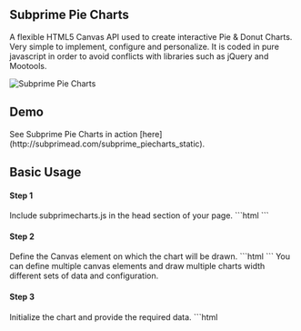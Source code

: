 <h2>Subprime Pie Charts</h2>
A flexible HTML5 Canvas API used to create interactive Pie & Donut Charts. Very simple to implement, configure and personalize. It is coded in pure javascript in order to avoid conflicts with libraries such as jQuery and Mootools.

![Subprime Pie Charts](http://imageshack.com/a/img197/6740/6k3q.png)
<h2>Demo</h2>
See Subprime Pie Charts in action [here](http://subprimead.com/subprime_piecharts_static).
<h2>Basic Usage</h2>
<h4>Step 1</h4>
Include subprimecharts.js in the head section of your page.
```html
<!DOCTYPE HTML>
<html>
        <head>
        	<meta charset="utf-8">
        	<title></title>
        	<script src="path/to/my/js/folder/subprimecharts.js"></script>
        </head>
        <body>
        </body>
</html>  
```
<h4>Step 2</h4>
Define the Canvas element on which the chart will be drawn.
```html
<!DOCTYPE HTML>
<html>
<head>
	<meta charset="utf-8">
	<title></title>
	<script src="path/to/my/js/folder/subprimecharts.js"></script>
</head>
<body>
	<canvas id="myChart"></canvas>
</body>
</html> 
```
You can define multiple canvas elements and draw multiple charts width different sets of data and configuration.
<h4>Step 3</h4>
Initialize the chart and provide the required data.
```html
<!DOCTYPE HTML>
<html>
<head>
	<meta charset="utf-8">
	<title></title>
	<script src="path/to/my/js/folder/subprimecharts.js"></script>
</head>
<body>
	<canvas id="myChart"></canvas>
	<script>
		var myChart = new canvasPieChart();

		// Initialize the chart(container id,width,height).
		// if null values are passed for the width and/or height the parent element's dimentions will be assigned.
		// ex. myChart.init("myChart",null,null);
		myChart.init("myChart",500,500); 

		// Provide the data to be transfered on the chart
		// value : the actual numeric value of the data entry
		// color : the color of the corresponding pie slice
		// name  : the textual reference to the data entry
		var data = [
				{
					value : 57,
					color : "#50c0e9",
					name  : "iOS"
				},
				{
					value : 43,
					color : "#cb97e5",
					name  : "Android"
				},
				{
					value : 11,
					color : "#a8d324",
					name  : "BlackBerry"
				},
				{
					value : 24,
					color : "#ffa713",
					name  : "Symbian"
				},
				{
					value : 32,
					color : "#f83a3a",
					name  : "Windows OS"
				}
			];
			
		myChart.draw(data); // draw the chart
	</script>
</body>
</html>    
```
<h2>Customising</h2>
<h4>Adding a Legend</h4>
Create a container for the legend.
```html
<div id="myChart-legend"></div>
<canvas id="myChart"></canvas>
```
The reason the Legend is defined in a different container is to provide maximum flexibility. You can put it wherever it feels right. Above the chart, below it, left, right, it's up to you.


Pass the option to the chart
```javascript
var myChart = new canvasPieChart();

myChart.init("myChart",500,500); 

var data = [...]; // data object array as displayed above

var options = [{
                legend :
                [{
                        containerId : "myChart-legend",
                        title       : "Mobile operating Systems",
                        columns     : ["Operating systems","Awesomeness","%"],
                        showTotal   : true,
                        totalText   : " Total :"
                }]
            }];
    
myChart.draw(data,options); // draw the chart!
```
The generated table is not styled by default so that you are able to apply your own unique styling.
<h4>Chart Legend Options</h4>
<table>
        <tr>
                <td><strong>Name</strong></td>
                <td><strong>Type</strong></td>
                <td><strong>Description</strong></td>
                <td><strong>Default</strong></td>
                <td><strong>Required</strong></td>
        </tr>
        <tr>
                <td>containerId</td>
                <td>String</td>
                <td>The id of the element that contains the legend table</td>
                <td> - </td>
                <td>required</td>
        </tr>
        <tr>
                <td>title</td>
                <td>String</td>
                <td>The charts title</td>
                <td> - </td>
                <td>optional</td>
        </tr>
        <tr>
                <td>columns</td>
                <td>Array</td>
                <td>The legend's table column name</td>
                <td> - </td>
                <td>At least one is required</td>
        </tr>
        <tr>
                <td>showTotal</td>
                <td>Boolean</td>
                <td>Whether or not to display the total sum of data values</td>
                <td>true</td>
                <td>optional</td>
        </tr>
        <tr>
                <td>totalText</td>
                <td>String</td>
                <td>The text that describes the sum of data values</td>
                <td>Total : </td>
                <td>depends on showTotal</td>
        </tr>
        
</table>
<h4>Exploding Slices</h4>
You can define which slices will explode by default.
```javascript
var data = [
        {
            value   : 57,
            color   : "#50c0e9",
            name    : "iOS",
            explode : true
        },
        {
            value   : 43,
            color   : "#cb97e5",
            name    : "Android"
        },
        {
            value   : 11,
            color   : "#a8d324",
            explode : true
        }
    ];
```
<h4>Focusing Slices</h4>
You can also define which slices will be focused by default.
```javascript
var data = [
        {
            value   : 57,
            color   : "#50c0e9",
            name    : "iOS",
            focused : true
        },
        {
            value   : 43,
            color   : "#cb97e5",
            name    : "Android"
        },
        {
            value   : 11,
            color   : "#a8d324",
            focused : true
        }
    ];
```
<h4>Pie Chart Preferences</h4>
<table>
        <tr>
                <td><strong>Name</strong></td>
                <td><strong>Type</strong></td>
                <td><strong>Description</strong></td>
                <td><strong>Default</strong></td>
        </tr>
        <tr>
                <td>showSliceInfo</td>
                <td>boolean</td>
                <td>Whether or not to display the data and info of the corresponding slice by default</td>
                <td>false</td>
        </tr>
        <tr>
                <td>showInlinePercentages</td>
                <td>boolean</td>
                <td>Whether or not to display the percentage occupied by each data value inside the dorresponding slice</td>
                <td>true</td>
        </tr>
        <tr>
                <td>inlinePercentagesColor</td>
                <td>HEX String</td>
                <td>The text color of inline percentages</td>
                <td>Black or white, depending on each slice's contrast</td>
        </tr>
        <tr>
                <td>fontFace</td>
                <td>String</td>
                <td>The text's font.</td>
                <td>segoe ui</td>
        </tr>
        <tr>
                <td>fontSize</td>
                <td>Number</td>
                <td>The text's size in pixels.</td>
                <td>16</td>
        </tr>
        <tr>
                <td>strokeColor</td>
                <td>HEX String</td>
                <td>The color of each slice's stroke.</td>
                <td>no stroke is applied</td>
        </tr>
        <tr>
                <td>dataValuesPrefix</td>
                <td>String</td>
                <td>The text prefixing the each value as it is displayed on the chart.</td>
                <td> - </td>
        </tr>
        <tr>
                <td>dataValuesSuffix</td>
                <td>String</td>
                <td>The text that follows each data value as it is displayed on the chart.</td>
                <td> - </td>
        </tr>
        <tr>
                <td>interactivity</td>
                <td>String</td>
                <td>Enable/Disable Legend - Chart interactivity. <br>Values : "enabled","disabled"</td>
                <td>enabled</td>
        </tr>
        <tr>
                <td>donutize</td>
                <td>Boolean</td>
                <td>Creates a donut chart.</td>
                <td>false</td>
        </tr>
        <tr>
                <td>donutHoleRadius</td>
                <td>Number</td>
                <td>The radius of the donut hole relative to the chart's radius (0-1).</td>
                <td>0.5</td>
        </tr> 
</table>
Example :
```javascript
var options = [
            {
                showSliceInfo          : false,
                showInlinePercentages  : true,
                inlinePercentagesColor : "#FFFFFF",
                strokeColor            : "#FFFFFF",
                dataValuesPrefix       : "",
                dataValuesSuffix       : "",
                fontFace               : "segoe ui",
                fontSize               : 16,
                legend                 :[{
                        containerId : "canvas-legend",
                        title       : "Connected Devices",
                        columns     : ["Operating systems","Awesomeness","%"],
                        showTitle   : true,
                        showTotal   : true,
                        totalText   : "Total : "
                }]
            }
        ];
```

